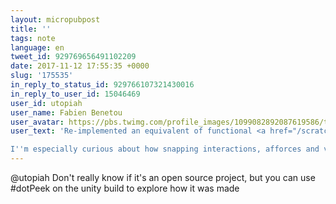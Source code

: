 ```yaml
---
layout: micropubpost
title: ''
tags: note
language: en
tweet_id: 929769656491102209
date: 2017-11-12 17:55:35 +0000
slug: '175535'
in_reply_to_status_id: 929766107321430016
in_reply_to_user_id: 15046469
user_id: utopiah
user_name: Fabien Benetou
user_avatar: https://pbs.twimg.com/profile_images/1099082892087619586/taAydS8U.png
user_text: 'Re-implemented an equivalent of functional <a href="/scratch" class="twitter-atreply pretty-link js-nav" dir="ltr" data-mentioned-user-id="15538226"><s>@</s><b>Scratch</b></a> blocks in 3D and documented your experience? Please share, eager to learn from you!

I''m especially curious about how snapping interactions, afforces and visual feedback on (allowed) grammar can be "pedagogical".<a href="https://t.co/YeLHpjtI4u" class="twitter-timeline-link u-hidden" data-pre-embedded="true" dir="ltr">pic.twitter.com/YeLHpjtI4u</a>'
---
```

@utopiah Don't really know if it's an open source project, but you can use #dotPeek on the unity build to explore how it was made
